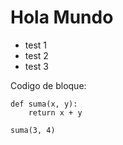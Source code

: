 # Hola Mundo

* test 1
* test 2
* test 3

Codigo de bloque:
	
	def suma(x, y):
		return x + y
	
	suma(3, 4)


